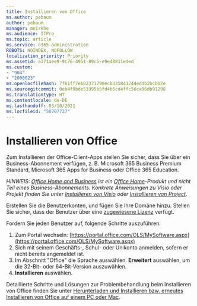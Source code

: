 ```yaml
---
title: Installieren von Office
ms.author: pebaum
author: pebaum
manager: mnirkhe
ms.audience: ITPro
ms.topic: article
ms.service: o365-administration
ROBOTS: NOINDEX, NOFOLLOW
localization_priority: Priority
ms.assetid: a371aee9-9c76-4951-89c5-e9e48811eded
ms.custom:
- "904"
- "2000023"
ms.openlocfilehash: 7f61ff7eb02371790ecb335841244eddb2bcbb2e
ms.sourcegitcommit: 0eb4f9bde53395b5fd4b5cd4ffc56ca96db91298
ms.translationtype: HT
ms.contentlocale: de-DE
ms.lasthandoff: 03/10/2021
ms.locfileid: "50707737"
---
```

# <a name="how-to-install-office"></a>Installieren von Office

Zum Installieren der Office-Client-Apps stellen Sie sicher, dass Sie über ein Business-Abonnement verfügen, z. B. Microsoft 365 Business Premium Standard, Microsoft 365 Apps for Business oder Office 365 Education.
  
*HINWEIS: [Office Home and Business](https://support.microsoft.com/office/office-for-home-and-office-for-business-plans-28cbc8cf-1332-4f04-9123-9b660abb629e) ist ein [Office Home](https://support.office.com/article/28cbc8cf-1332-4f04-9123-9b660abb629e?wt.mc_id=Alchemy_ClientDIA)-Produkt und nicht Teil eines Business-Abonnements. Konkrete Anweisungen zu Visio oder Projekt finden Sie unter [Installieren von Visio](https://support.office.com/article/f98f21e3-aa02-4827-9167-ddab5b025710) oder [Installieren von Project](https://support.office.com/article/7059249b-d9fe-4d61-ab96-5c5bf435f281)*.

Erstellen Sie die Benutzerkonten, und fügen Sie Ihre Domäne hinzu. Stellen Sie sicher, dass der Benutzer über eine [zugewiesene Lizenz](https://docs.microsoft.com/microsoft-365/admin/add-users/add-users) verfügt.

Fordern Sie jeden Benutzer auf, folgende Schritte auszuführen:

1. Zum Portal wechseln: [https://portal.office.com/OLS/MySoftware.aspx](https://portal.office.com/OLS/MySoftware.aspx)
2. Sich mit seinem Geschäfts-, Schul- oder Unikonto anmelden, sofern er nicht bereits angemeldet ist.
3. Im Abschnitt "Office" die Sprache auswählen. **Erweitert** auswählen, um die 32-Bit- oder 64-Bit-Version auszuwählen.
4. **Installieren** auswählen.

Detaillierte Schritte und Lösungen zur Problembehandlung beim Installieren von Office finden Sie unter [Herunterladen und Installieren bzw. erneutes Installieren von Office auf einem PC oder Mac](https://support.office.com/article/4414eaaf-0478-48be-9c42-23adc4716658?wt.mc_id=Alchemy_ClientDIA).

